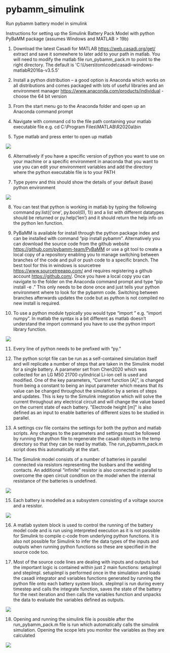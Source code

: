 # pybamm_simulink
Run pybamm battery model in simulink

Instructions for setting up the Simulink Battery Pack Model with python PyBaMM package (assumes Windows and MATLAB > 19b)

1) Download the latest Casadi for MATLAB https://web.casadi.org/get/ extract and save it somewhere to later add to your path in matlab. You will need to modify the matlab file run_pybamm_pack.m to point to the right directory. The default is 'C:\Users\tom\code\casadi-windows-matlabR2016a-v3.5.5'

2) Install a python distribution – a good option is Anaconda which works on all distributions and comes packaged with lots of useful libraries  and an environment manager https://www.anaconda.com/products/individual - choose the 64 bit version

3) From the start menu go to the Anaconda folder and open up an Anaconda command prompt

4) Navigate with command cd to the file path containing your matlab executable file e.g. cd C:\Program Files\MATLAB\R2020a\bin

5) Type matlab and press enter to open up matlab

![](./screenshots/Picture1.png)

6) Alternatively if you have a specific version of python you want to use on your machine or a specific environment in anaconda that you want to use you can edit your environment variables and add the directory where the python executable file is to your PATH

7) Type pyenv and this should show the details of your default (base) python environment

![](./screenshots/Picture2.png)

8) You can test that python is working in matlab by typing the following command py.list({'one', py.bool(0), 1}) and a list with different datatypes should be returned or py.help(‘len’) and it should return the help info on the python len function.

9) PyBaMM is available for install through the python package index and can be installed with command “pip install pybamm”. Alternatively you can download the source code from the github website https://github.com/pybamm-team/PyBaMM or use a git tool to create a local copy of a repository enabling you to manage switching between branches of the code and pull or push code to a specific branch. The best tool for this in windows is sourcetree https://www.sourcetreeapp.com/ and requires registering a github account https://github.com/. Once you have a local copy you can navigate to the folder on the Anaconda command prompt and type “pip install -e .” This only needs to be done once and just tells your python environment where to look for the pybamm code. Switching between branches afterwards updates the code but as python is not compiled no new install is required.

10)	To use a python module typically you would type “import <package>” e.g. “import numpy”. In matlab the syntax is a bit different as matlab doesn’t understand the import command you have to use the python import library function.

![](./screenshots/Picture3.png)

11)	Every line of python needs to be prefixed with “py.”

12)	The python script file can be run as a self-contained simulation itself and will replicate a number of steps that are taken in the Simulink model for a single battery. A parameter set from Chen2020 which was collected for an LG M50 21700 cylindrical Li-ion cell is used and modified. One of the key parameters, “Current function [A]”, is changed from being a constant to being an input parameter which means that its value can be changed throughout the simulation by a series of steps and updates. This is key to the Simulink integration which will solve the current throughout any electrical circuit and will change the value based on the current state of each battery. "Electrode height [m]" is also defined as an input to enable batteries of different sizes to be studied in parallel.

13) A settings csv file contains the settings for both the python and matlab scripts. Any changes to the parameters and settings must be followed by running the python file to regenerate the casadi objects in the temp directory so that they can be read by matlab. The run_pybamm_pack.m script does this automatically at the start.

14)	The Simulink model consists of a number of batteries in parallel connected via resistors representing the busbars and the welding contacts. An additional “infinite” resistor is also connected in parallel to overcome the open circuit condition on the model when the internal resistance of the batteries is undefined.

![](./screenshots/Picture4.png)

15)	Each battery is modelled as a subsystem consisting of a voltage source and a resistor.

![](./screenshots/Picture5.png)

16)	A matlab system block is used to control the running of the battery model code and is run using interpreted execution as it is not possible for Simulink to compile c-code from underlying python functions. It is also not possible for Simulink to infer the data types of the inputs and outputs when running python functions so these are specified in the source code too.

17)	Most of the source code lines are dealing with inputs and outputs but the important logic is contained within just 2 main functions: setupImpl and stepImpl. setupImpl is performed once in the simulation and loads the casadi integrator and variables functions generated by running the python file onto each battery system block. stepImpl is run during every timestep and calls the integrate function, saves the state of the battery for the next iteration and then calls the variables function and unpacks the data to evaluate the variables defined as outputs.

![](./screenshots/Picture6.png)

18) Opening and running the simulink file is possible after the run_pybamm_pack.m file is run which automatically calls the simulink simulation. Opening the scope lets you monitor the variables as they are calculated


![](./screenshots/Picture7.png)
